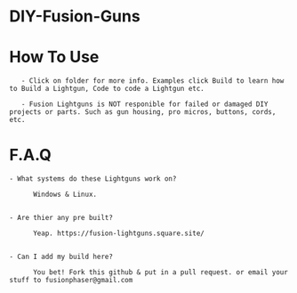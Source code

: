 # DIY-Fusion-Guns

# How To Use
       
       - Click on folder for more info. Examples click Build to learn how to Build a Lightgun, Code to code a Lightgun etc.

       - Fusion Lightguns is NOT responible for failed or damaged DIY projects or parts. Such as gun housing, pro micros, buttons, cords, etc.


# F.A.Q

    - What systems do these Lightguns work on? 
          
          Windows & Linux.
          
          
    - Are thier any pre built? 
    
          Yeap. https://fusion-lightguns.square.site/
          
          
    - Can I add my build here? 
    
          You bet! Fork this github & put in a pull request. or email your stuff to fusionphaser@gmail.com
          
 
          
    
